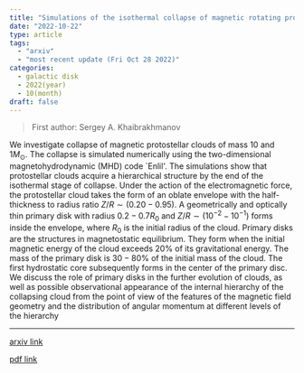 ```yaml
---
title: "Simulations of the isothermal collapse of magnetic rotating protostellar clouds"
date: "2022-10-22"
type: article
tags:
  - "arxiv"
  - "most recent update (Fri Oct 28 2022)"
categories:
  - galactic disk
  - 2022(year)
  - 10(month)
draft: false
---
```


> First author: Sergey A. Khaibrakhmanov

 We investigate collapse of magnetic protostellar clouds of mass $10$ and $1
M_{\odot}$. The collapse is simulated numerically using the two-dimensional
magnetohydrodynamic (MHD) code `Enlil'. The simulations show that protostellar
clouds acquire a hierarchical structure by the end of the isothermal stage of
collapse. Under the action of the electromagnetic force, the protostellar cloud
takes the form of an oblate envelope with the half-thickness to radius ratio
$Z/R \sim (0.20-0.95)$. A geometrically and optically thin primary disk with
radius $0.2-0.7 R_0$ and $Z/R \sim (10^{-2}-10^{-1})$ forms inside the
envelope, where $R_0$ is the initial radius of the cloud. Primary disks are the
structures in magnetostatic equilibrium. They form when the initial magnetic
energy of the cloud exceeds $20 \%$ of its gravitational energy. The mass of
the primary disk is $30-80 \%$ of the initial mass of the cloud. The first
hydrostatic core subsequently forms in the center of the primary disc. We
discuss the role of primary disks in the further evolution of clouds, as well
as possible observational appearance of the internal hierarchy of the
collapsing cloud from the point of view of the features of the magnetic field
geometry and the distribution of angular momentum at different levels of the
hierarchy

---
[arxiv link](http://arxiv.org/abs/2210.12425v1)

[pdf link](http://arxiv.org/pdf/2210.12425v1)